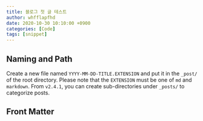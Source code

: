 ```yaml
---
title: 블로그 첫 글 테스트
author: whfflapfhd
date: 2020-10-30 10:10:00 +0900
categories: [Code]
tags: [snippet]
---
```


## Naming and Path

Create a new file named `YYYY-MM-DD-TITLE.EXTENSION` and put it in the `_post/` of the root directory. Please note that the `EXTENSION` must be one of `md` and `markdown`. From `v2.4.1`, you can create sub-directories under `_posts/` to categorize posts.

## Front Matter

